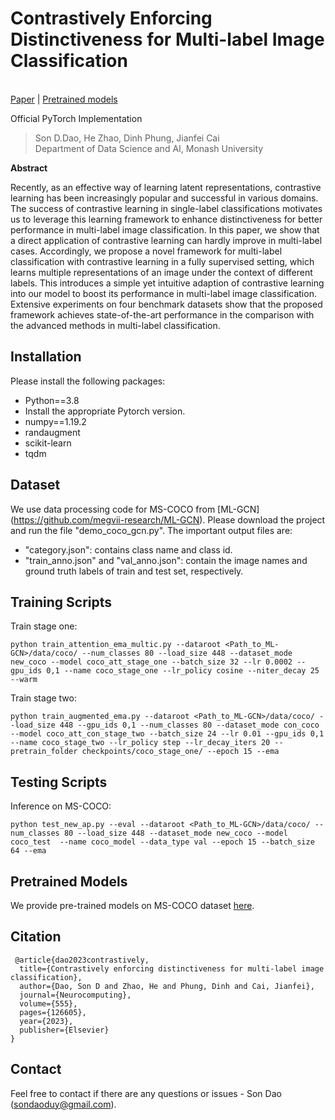 # Contrastively Enforcing Distinctiveness for Multi-label Image Classification

<br> [Paper](https://www.sciencedirect.com/science/article/pii/S0925231223007282) |
[Pretrained models](https://drive.google.com/file/d/1JS79pCAv1ky3JK37YgG96mJzTWHck8eB/view?usp=sharing)

Official PyTorch Implementation

> Son D.Dao, He Zhao, Dinh Phung, Jianfei Cai <br/> Department of Data Science and AI, Monash University

**Abstract**

Recently, as an effective way of learning latent representations, contrastive
learning has been increasingly popular and successful in various domains.
The success of contrastive learning in single-label classifications motivates
us to leverage this learning framework to enhance distinctiveness for better
performance in multi-label image classification. In this paper, we show that
a direct application of contrastive learning can hardly improve in multi-label
cases. Accordingly, we propose a novel framework for multi-label classification with contrastive learning in a fully supervised setting, which learns multiple representations of an image under the context of different labels. This
introduces a simple yet intuitive adaption of contrastive learning into our
model to boost its performance in multi-label image classification. Extensive
experiments on four benchmark datasets show that the proposed framework
achieves state-of-the-art performance in the comparison with the advanced
methods in multi-label classification.

## Installation

Please install the following packages:
- Python==3.8
- Install the appropriate Pytorch version. 
- numpy==1.19.2
- randaugment
- scikit-learn
- tqdm

## Dataset

We use data processing code for MS-COCO from [ML-GCN] (https://github.com/megvii-research/ML-GCN). Please download the project and run the file "demo_coco_gcn.py". The important output files are: 
- "category.json": contains class name and class id.
- "train_anno.json" and "val_anno.json": contain the image names and ground truth labels of train and test set, respectively.


## Training Scripts

Train stage one:
```
python train_attention_ema_multic.py --dataroot <Path_to_ML-GCN>/data/coco/ --num_classes 80 --load_size 448 --dataset_mode new_coco --model coco_att_stage_one --batch_size 32 --lr 0.0002 --gpu_ids 0,1 --name coco_stage_one --lr_policy cosine --niter_decay 25 --warm
```

Train stage two:
```
python train_augmented_ema.py --dataroot <Path_to_ML-GCN>/data/coco/ --load_size 448 --gpu_ids 0,1 --num_classes 80 --dataset_mode con_coco --model coco_att_con_stage_two --batch_size 24 --lr 0.01 --gpu_ids 0,1 --name coco_stage_two --lr_policy step --lr_decay_iters 20 --pretrain_folder checkpoints/coco_stage_one/ --epoch 15 --ema
```

## Testing Scripts

Inference on MS-COCO:
```
python test_new_ap.py --eval --dataroot <Path_to_ML-GCN>/data/coco/ --num_classes 80 --load_size 448 --dataset_mode new_coco --model coco_test  --name coco_model --data_type val --epoch 15 --batch_size 64 --ema
```

## Pretrained Models
We provide pre-trained models on MS-COCO dataset [here](https://drive.google.com/file/d/1JS79pCAv1ky3JK37YgG96mJzTWHck8eB/view?usp=sharing). 

## Citation
```
 @article{dao2023contrastively,
  title={Contrastively enforcing distinctiveness for multi-label image classification},
  author={Dao, Son D and Zhao, He and Phung, Dinh and Cai, Jianfei},
  journal={Neurocomputing},
  volume={555},
  pages={126605},
  year={2023},
  publisher={Elsevier}
}
```

## Contact
Feel free to contact if there are any questions or issues - Son Dao (sondaoduy@gmail.com).
